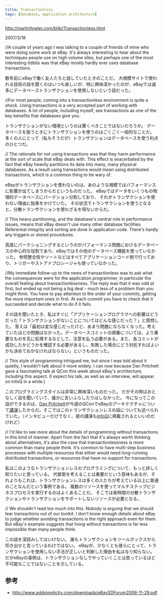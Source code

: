 ```yaml
---
title: Transactionless
tags: [database, application architecture]
---
```


http://martinfowler.com/bliki/Transactionless.html

2007/3/18

//A couple of years ago I was talking to a couple of friends of mine who were doing some work at eBay. It's always interesting to hear about the techniques people use on high volume sites, but perhaps one of the most interesting tidbits was that eBay mostly hardly ever uses database transactions.

数年前にeBayで働く友人たちと話していたときのことだ。
大規模サイトで使われる技術の話を聞くのはいつも楽しいが、特に興味深かったのが、eBayでは滅多にデータベーストランザクションを使用しないという話だった。

//For most people, coming into a transactionless environment is quite a shock. Using transactions is a very accepted part of working with databases. A lot of people, including myself, see transactions as one of the key benefits that databases give you.

トランザクションがない環境というのは驚くべきことではないだろうか。
データベースを扱うときにトランザクションを使うのはごくごく一般的なことだ。
多くの人にとって（私もそうだが）トランザクションはデータベースを使う利点のひとつだ。

// The rationale for not using transactions was that they harm performance at the sort of scale that eBay deals with. This effect is exacerbated by the fact that eBay heavily partitions its data into many, many physical databases. As a result using transactions would mean using distributed transactions, which is a common thing to be wary of.

eBayがトランザクションを使わないのは、あのような規模ではパフォーマンスに影響が出てしまうからだというものだった。
eBayではデータをいくつもの物理的データベースにパーテション分割しており、
それがトランザクションを使わない理由に拍車をかけていた。
その状況でトランザクションを使うとなると、分散トランザクションを使わざるを得ないからだ。

// This heavy partitioning, and the database's central role in performance issues, means that eBay doesn't use many other database facilities. Referential integrity and sorting are done in application code. There's hardly any triggers or stored procedures.

高度にパーテショニングするというのがパフォーマンス問題におけるデータベースの中心的な役割であり、eBayではその他のデータベース機能を使っていなかった。
参照整合性やソートなどはすべてアプリケーションコード側で行っており、トリガーやストアドプロシージャも使っていなかった。

//My immediate follow-up to the news of transactionless was to ask what the consequences were for the application programmer, in particular the overall feeling about transactionlessness. The reply was that it was odd at first, but ended up not being a big deal - much less of a problem than you might think. You have to pay attention to the order of your commits, getting the more important ones in first. At each commit you have to check that it succeeded and decide what to do if it fails.

その話を聞いたとき、私はすぐに「アプリケーションプログラマへの影響はどうだった？トランザクションがないことについてはどんな感じだった？」と質問した。
答えは「最初は変な感じだったけど、あまり問題にならなくなった。考えていたほどの問題はなかった。データベースコミットの順番については、より重要なものを先に処理するなどして、注意を払う必要がある。また、各コミットが成功したかどうかを確認する必要があるし、失敗した場合にどう対処すればよいかも決めておかなければならない」というものだった。

// This style of programming intrigued me, but since I was told about it quietly, I wouldn't talk about it more widely. I can now because Dan Pritchett gave a fascinating talk at QCon this week about eBay's architecture, including this aspect. (I expect his talk, as well as an interview, will appear on InfoQ in a while.)

このプログラミングスタイルは非常に興味深いものだった。
だがその時はおとなしく話を聞いていて、誰かに言いふらしたりはしなかった。
今になってこの話ができるのは、[Dan Pritchett](http://www.addsimplicity.com/)が今週のQConでeBayのアーキテクチャについて[講演](http://qcon.infoq.com/qcon/speakers/show_speaker.jsp?oid=175)したからだ。そこではこのトランザクションレスの話についても述べられていた。（インタビューだけでなく、彼の講演も[InfoQ](http://www.infoq.com/)に掲載されるといいのだけれど）

// I'd like to see more about the details of programming without transactions in this kind of manner. Apart from the fact that it's always worth thinking about alternatives, it's also the case that transactionlessness is more common than many people think. It's common to have multi-step business processes with multiple resources that either would need long-running distributed transactions, or resources that have no support for transactions.

私はこのようなトランザクションレスのプログラミングについて、もっと詳しく知りたいと思っている。
代替案を考えることは重要だという意味もあるが、それよりもこれは、トランザクションレスは多くの人たちが考えている以上に普通のことなんだという事例である。
複数のリソースを使ってマルチステップビジネスプロセスを実行するのはよくあることだ。
そこでは長時間の分散トランザクションやトランザクションをサポートしないリソースが必要となる。

// We shouldn't read too much into this. Nobody is arguing that we should tear transactions out of our toolkit. I don't know enough details about eBay to judge whether avoiding transactions is the right approach even for them. But eBay's example suggests that living without transactions is far less impossible than many people think.

この話を深読みしてはいけない。
誰もトランザクションをツールボックスから叩き出せと言っているわけではない。
eBayが、少なくとも彼らにとって、トランザクションを使用しない手法が正しいと判断した理由を私は与り知らない。
だがeBayの事例は、トランザクションなしでやっていくことは思っているほど不可能なことではないことを示している。

## 参考

* http://www.addsimplicity.com/downloads/eBaySDForum2006-11-29.pdf
